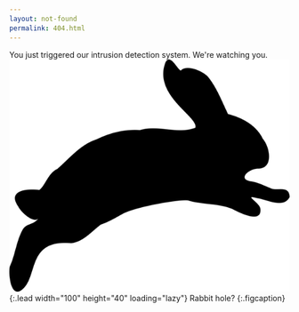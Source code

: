 ```yaml
---
layout: not-found
permalink: 404.html
---
```


You just triggered our intrusion detection system. We're watching you.
![Full-width image](/assets/img/bunny.png){:.lead width="100" height="40" loading="lazy"}
Rabbit hole?
{:.figcaption}
